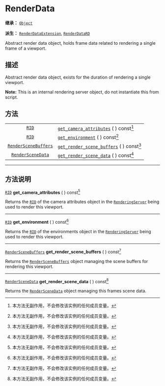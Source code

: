 <!-- ⚠ 请勿编辑本文件 ⚠ -->
<!-- 本文档使用脚本从 WeDot 引擎源码仓库生成。 -->
<!-- 生成脚本：https://github.com/WeDot-Engine/WeDot/tree/4.3/doc/tools/make_md.py； -->
<!-- 原文件：https://github.com/WeDot-Engine/WeDot/tree/4.3/doc/classes/RenderData.xml。 -->

<div id="_class_renderdata"></div>

# RenderData

**继承：** [`Object`](class_object.md)

**派生：** [`RenderDataExtension`](class_renderdataextension.md), [`RenderDataRD`](class_renderdatard.md)

Abstract render data object, holds frame data related to rendering a single frame of a viewport.

## 描述

Abstract render data object, exists for the duration of rendering a single viewport.

 **Note:** This is an internal rendering server object, do not instantiate this from script.

## 方法

|||
|:-:|:--|
| [`RID`](class_rid.md)                               | [`get_camera_attributes`](class_renderdatamd#class_renderdata_method_get_camera_attributes) ( ) const[^const]       |
| [`RID`](class_rid.md)                               | [`get_environment`](class_renderdatamd#class_renderdata_method_get_environment) ( ) const[^const]                   |
| [`RenderSceneBuffers`](class_renderscenebuffers.md) | [`get_render_scene_buffers`](class_renderdatamd#class_renderdata_method_get_render_scene_buffers) ( ) const[^const] |
| [`RenderSceneData`](class_renderscenedata.md)       | [`get_render_scene_data`](class_renderdatamd#class_renderdata_method_get_render_scene_data) ( ) const[^const]       |

<!-- rst-class:: classref-section-separator -->

---

## 方法说明

<div id="_class_renderdata_method_get_camera_attributes"></div>

[`RID`](class_rid.md) **get_camera_attributes** ( ) const[^const]<div id="class_renderdata_method_get_camera_attributes"></div>

Returns the [`RID`](class_rid.md) of the camera attributes object in the [`RenderingServer`](class_renderingserver.md) being used to render this viewport.

<!-- rst-class:: classref-item-separator -->

---

<div id="_class_renderdata_method_get_environment"></div>

[`RID`](class_rid.md) **get_environment** ( ) const[^const]<div id="class_renderdata_method_get_environment"></div>

Returns the [`RID`](class_rid.md) of the environments object in the [`RenderingServer`](class_renderingserver.md) being used to render this viewport.

<!-- rst-class:: classref-item-separator -->

---

<div id="_class_renderdata_method_get_render_scene_buffers"></div>

[`RenderSceneBuffers`](class_renderscenebuffers.md) **get_render_scene_buffers** ( ) const[^const]<div id="class_renderdata_method_get_render_scene_buffers"></div>

Returns the [`RenderSceneBuffers`](class_renderscenebuffers.md) object managing the scene buffers for rendering this viewport.

<!-- rst-class:: classref-item-separator -->

---

<div id="_class_renderdata_method_get_render_scene_data"></div>

[`RenderSceneData`](class_renderscenedata.md) **get_render_scene_data** ( ) const[^const]<div id="class_renderdata_method_get_render_scene_data"></div>

Returns the [`RenderSceneData`](class_renderscenedata.md) object managing this frames scene data.

[^virtual]: 本方法通常需要用户覆盖才能生效。
[^const]: 本方法无副作用，不会修改该实例的任何成员变量。
[^vararg]: 本方法除了能接受在此处描述的参数外，还能够继续接受任意数量的参数。
[^constructor]: 本方法用于构造某个类型。
[^static]: 调用本方法无需实例，可直接使用类名进行调用。
[^operator]: 本方法描述的是使用本类型作为左操作数的有效运算符。
[^bitfield]: 这个值是由下列位标志构成位掩码的整数。
[^void]: 无返回值。
